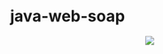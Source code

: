 # java-web-soap

<div align="center">
<img src="https://github.com/maxgfr/webSoap/blob/master/.github/screenshot.png"/>
</div>
